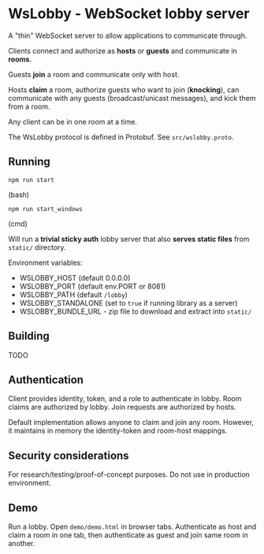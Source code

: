 # WsLobby - WebSocket lobby server

A "thin" WebSocket server to allow applications to communicate through.

Clients connect and authorize as **hosts** or **guests** and communicate in **rooms**. 

Guests **join** a room and communicate only with host. 

Hosts **claim** a room, authorize guests who want to join (**knocking**), can communicate with any guests (broadcast/unicast messages), and kick them from a room.

Any client can be in one room at a time.

The WsLobby protocol is defined in Protobuf. See `src/wslobby.proto`.

## Running

```
npm run start
```

(bash)

```
npm run start_windows
```

(cmd)

Will run a **trivial sticky auth** lobby server that also **serves static files** from `static/` directory.

Environment variables:

* WSLOBBY_HOST (default 0.0.0.0)
* WSLOBBY_PORT (default env.PORT or 8081)
* WSLOBBY_PATH (default `/lobby`)
* WSLOBBY_STANDALONE (set to `true` if running library as a server)
* WSLOBBY_BUNDLE_URL - zip file to download and extract into `static/`

## Building

TODO

## Authentication

Client provides identity, token, and a role to authenticate in lobby. Room claims are authorized by lobby. Join requests are authorized by hosts.

Default implementation allows anyone to claim and join any room. However, it maintains in memory the identity-token and room-host mappings.

## Security considerations

For research/testing/proof-of-concept purposes. Do not use in production environment.

## Demo

Run a lobby. Open `demo/demo.html` in browser tabs. Authenticate as host and claim a room in one tab, then authenticate as guest and join same room in another.
